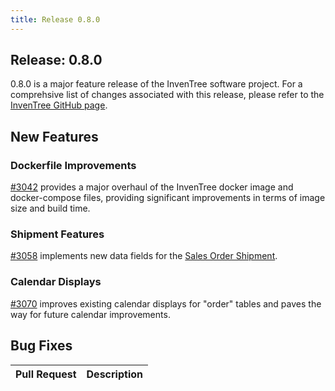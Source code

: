 ```yaml
---
title: Release 0.8.0
---
```


## Release: 0.8.0

0.8.0 is a major feature release of the InvenTree software project. For a comprehsive list of changes associated with this release, please refer to the [InvenTree GitHub page](https://github.com/inventree/InvenTree/milestone/14).

## New Features

### Dockerfile Improvements

[#3042](https://github.com/inventree/InvenTree/pull/3042) provides a major overhaul of the InvenTree docker image and docker-compose files, providing significant improvements in terms of image size and build time.

### Shipment Features

[#3058](https://github.com/inventree/InvenTree/pull/3058) implements new data fields for the [Sales Order Shipment](../sell/shipment.md).

### Calendar Displays

[#3070](https://github.com/inventree/InvenTree/pull/3070) improves existing calendar displays for "order" tables and paves the way for future calendar improvements.

## Bug Fixes

| Pull Request | Description |
| --- | --- |

